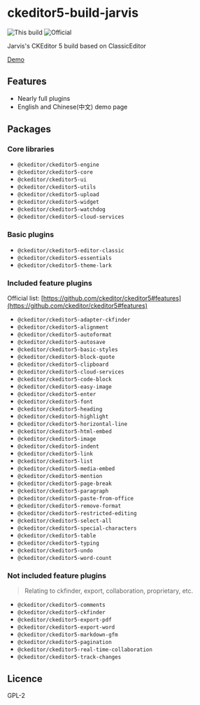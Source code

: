 # ckeditor5-build-jarvis

![This build](https://badge.fury.io/js/ckeditor5-build-jarvis.svg)
![Official](https://badge.fury.io/js/ckeditor5.svg)

Jarvis's CKEditor 5 build based on ClassicEditor

[Demo](https://unpkg.com/ckeditor5-build-jarvis/build/index.html)

## Features

- Nearly full plugins
- English and Chinese(中文) demo page

## Packages

### Core libraries

- `@ckeditor/ckeditor5-engine`
- `@ckeditor/ckeditor5-core`
- `@ckeditor/ckeditor5-ui`
- `@ckeditor/ckeditor5-utils`
- `@ckeditor/ckeditor5-upload`
- `@ckeditor/ckeditor5-widget`
- `@ckeditor/ckeditor5-watchdog`
- `@ckeditor/ckeditor5-cloud-services`

### Basic plugins

- `@ckeditor/ckeditor5-editor-classic`
- `@ckeditor/ckeditor5-essentials`
- `@ckeditor/ckeditor5-theme-lark`

### Included feature plugins

<!-- Official CHANGELOG https://github.com/ckeditor/ckeditor5/blob/master/CHANGELOG.md -->
Official list: [https://github.com/ckeditor/ckeditor5#features](https://github.com/ckeditor/ckeditor5#features)

- `@ckeditor/ckeditor5-adapter-ckfinder`
- `@ckeditor/ckeditor5-alignment`
- `@ckeditor/ckeditor5-autoformat`
- `@ckeditor/ckeditor5-autosave`
- `@ckeditor/ckeditor5-basic-styles`
- `@ckeditor/ckeditor5-block-quote`
- `@ckeditor/ckeditor5-clipboard`
- `@ckeditor/ckeditor5-cloud-services`
- `@ckeditor/ckeditor5-code-block`
- `@ckeditor/ckeditor5-easy-image`
- `@ckeditor/ckeditor5-enter`
- `@ckeditor/ckeditor5-font`
- `@ckeditor/ckeditor5-heading`
- `@ckeditor/ckeditor5-highlight`
- `@ckeditor/ckeditor5-horizontal-line`
- `@ckeditor/ckeditor5-html-embed`
- `@ckeditor/ckeditor5-image`
- `@ckeditor/ckeditor5-indent`
- `@ckeditor/ckeditor5-link`
- `@ckeditor/ckeditor5-list`
- `@ckeditor/ckeditor5-media-embed`
- `@ckeditor/ckeditor5-mention`
- `@ckeditor/ckeditor5-page-break`
- `@ckeditor/ckeditor5-paragraph`
- `@ckeditor/ckeditor5-paste-from-office`
- `@ckeditor/ckeditor5-remove-format`
- `@ckeditor/ckeditor5-restricted-editing`
- `@ckeditor/ckeditor5-select-all`
- `@ckeditor/ckeditor5-special-characters`
- `@ckeditor/ckeditor5-table`
- `@ckeditor/ckeditor5-typing`
- `@ckeditor/ckeditor5-undo`
- `@ckeditor/ckeditor5-word-count`

### Not included feature plugins

> Relating to ckfinder, export, collaboration, proprietary, etc.

- `@ckeditor/ckeditor5-comments`
- `@ckeditor/ckeditor5-ckfinder`
- `@ckeditor/ckeditor5-export-pdf`
- `@ckeditor/ckeditor5-export-word`
- `@ckeditor/ckeditor5-markdown-gfm`
- `@ckeditor/ckeditor5-pagination`
- `@ckeditor/ckeditor5-real-time-collaboration`
- `@ckeditor/ckeditor5-track-changes`

## Licence

GPL-2
